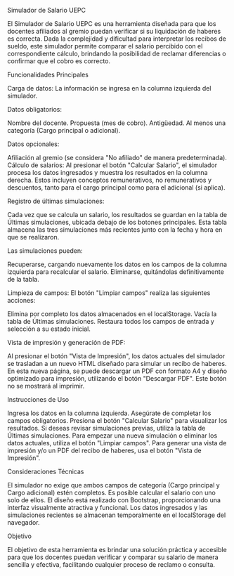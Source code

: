 
Simulador de Salario UEPC

El Simulador de Salario UEPC es una herramienta diseñada para que los docentes afiliados al gremio puedan verificar si su liquidación de haberes es correcta. Dada la complejidad y dificultad para interpretar los recibos de sueldo, este simulador permite comparar el salario percibido con el correspondiente cálculo, brindando la posibilidad de reclamar diferencias o confirmar que el cobro es correcto.

Funcionalidades Principales

Carga de datos:
La información se ingresa en la columna izquierda del simulador.

Datos obligatorios:

Nombre del docente.
Propuesta (mes de cobro).
Antigüedad.
Al menos una categoría (Cargo principal o adicional).

Datos opcionales:

Afiliación al gremio (se considera "No afiliado" de manera predeterminada).
Cálculo de salarios:
Al presionar el botón "Calcular Salario", el simulador procesa los datos ingresados y muestra los resultados en la columna derecha. Estos incluyen conceptos remunerativos, no remunerativos y descuentos, tanto para el cargo principal como para el adicional (si aplica).

Registro de últimas simulaciones:

Cada vez que se calcula un salario, los resultados se guardan en la tabla de Últimas simulaciones, ubicada debajo de los botones principales.
Esta tabla almacena las tres simulaciones más recientes junto con la fecha y hora en que se realizaron.

Las simulaciones pueden:

Recuperarse, cargando nuevamente los datos en los campos de la columna izquierda para recalcular el salario.
Eliminarse, quitándolas definitivamente de la tabla.

Limpieza de campos:
El botón "Limpiar campos" realiza las siguientes acciones:

Elimina por completo los datos almacenados en el localStorage.
Vacía la tabla de Últimas simulaciones.
Restaura todos los campos de entrada y selección a su estado inicial.

Vista de impresión y generación de PDF:

Al presionar el botón "Vista de Impresión", los datos actuales del simulador se trasladan a un nuevo HTML diseñado para simular un recibo de haberes.
En esta nueva página, se puede descargar un PDF con formato A4 y diseño optimizado para impresión, utilizando el botón "Descargar PDF". Este botón no se mostrará al imprimir.

Instrucciones de Uso

Ingresa los datos en la columna izquierda. Asegúrate de completar los campos obligatorios.
Presiona el botón "Calcular Salario" para visualizar los resultados.
Si deseas revisar simulaciones previas, utiliza la tabla de Últimas simulaciones.
Para empezar una nueva simulación o eliminar los datos actuales, utiliza el botón "Limpiar campos".
Para generar una vista de impresión y/o un PDF del recibo de haberes, usa el botón "Vista de Impresión".

Consideraciones Técnicas

El simulador no exige que ambos campos de categoría (Cargo principal y Cargo adicional) estén completos. Es posible calcular el salario con uno solo de ellos.
El diseño está realizado con Bootstrap, proporcionando una interfaz visualmente atractiva y funcional.
Los datos ingresados y las simulaciones recientes se almacenan temporalmente en el localStorage del navegador.

Objetivo

El objetivo de esta herramienta es brindar una solución práctica y accesible para que los docentes puedan verificar y comparar su salario de manera sencilla y efectiva, facilitando cualquier proceso de reclamo o consulta.
